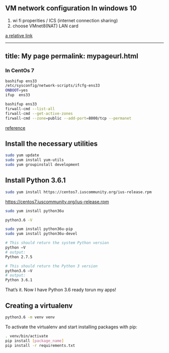 ## VM network configuration In windows 10
 1. wi fi properities / ICS (internet connection sharing)
 1. choose VMnet8(NAT) LAN card 

[a relative link](README.md)

--- 
title: My page 
permalink: mypageurl.html 
---

### In CentOs 7  

```bash
bashifup ens33
/etc/sysconfig/network-scripts/ifcfg-ens33
ONBOOT=yes
ifup  ens33
```

```bash
bashifup ens33
firwall-cmd --list-all
firwall-cmd --get-active-zones
firwall-cmd --zone=public --add-port=8000/tcp --permanet
```

[reference](https://janikarhunen.fi/how-to-install-python-3-6-1-on-centos-7.html)
## Install the necessary utilities
```bash
sudo yum update
sudo yum install yum-utils
sudo yum groupinstall development     
```

## Install Python 3.6.1

```bash
sudo yum install https://centos7.iuscommunity.org/ius-release.rpm
```
https://centos7.iuscommunity.org/ius-release.rpm


```bash
sudo yum install python36u
```

```bash
python3.6 -V
```

```bash
sudo yum install python36u-pip
sudo yum install python36u-devel
```

```bash
# This should return the system Python version
python –V
# output:
Python 2.7.5

# This should return the Python 3 version
python3.6 –V
# output:
Python 3.6.1
```

That’s it. Now I have Python 3.6 ready torun my apps! 

## Creating a virtualenv

```bash
python3.6 -m venv venv
```
To activate the virtualenv and start installing packages with pip:
```bash
. venv/bin/activate
pip install [package_name]
pip install -r requirements.txt
```
